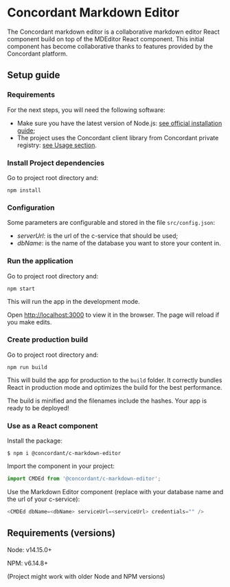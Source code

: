 # Concordant Markdown Editor

The Concordant markdown editor is a collaborative markdown editor React
component build on top of the MDEditor React component. This initial component
has become collaborative thanks to features provided by the Concordant
platform.

## Setup guide

### Requirements

For the next steps, you will need the following software:
- Make sure you have the latest version of Node.js: [see official installation
  guide](https://nodejs.org/en/download/);
- The project uses the Concordant client library from Concordant private registry: [see
  Usage
section](https://gitlab.inria.fr/concordant/software/c-client/-/blob/master/README.md).

### Install Project dependencies

Go to project root directory and:
```shell
npm install
```

### Configuration

Some parameters are configurable and stored in the file `src/config.json`:
- *serverUrl*: is the url of the c-service that should be used;
- *dbName*: is the name of the database you want to store your content in.

### Run the application

Go to project root directory and:
```shell
npm start
```

This will run the app in the development mode.

Open [http://localhost:3000](http://localhost:3000) to view it in the browser.
The page will reload if you make edits.

### Create production build

Go to project root directory and:
```shell
npm run build
```

This will build the app for production to the `build` folder.  It correctly
bundles React in production mode and optimizes the build for the best
performance.

The build is minified and the filenames include the hashes. Your app is ready
to be deployed!

### Use as a React component

Install the package:
```shell
$ npm i @concordant/c-markdown-editor
```

Import the component in your project:
``` typescript
import CMDEd from '@concordant/c-markdown-editor';
```

Use the Markdown Editor component (replace with your database name and the url of your c-service):
``` typescript
<CMDEd dbName=<dbName> serviceUrl=<serviceUrl> credentials="" />
```

## Requirements (versions)

Node: v14.15.0+

NPM: v6.14.8+

(Project might work with older Node and NPM versions)
